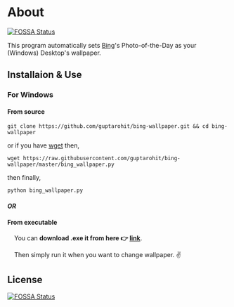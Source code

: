 # About
[![FOSSA Status](https://app.fossa.io/api/projects/git%2Bgithub.com%2Fguptarohit%2Fbing-wallpaper.svg?type=shield)](https://app.fossa.io/projects/git%2Bgithub.com%2Fguptarohit%2Fbing-wallpaper?ref=badge_shield)

This program automatically sets [Bing](http://www.bing.com/)'s Photo-of-the-Day as your (Windows) Desktop's wallpaper.


## Installaion & Use

### For Windows

#### From source

```
git clone https://github.com/guptarohit/bing-wallpaper.git && cd bing-wallpaper
```

or if you have [wget](http://gnuwin32.sourceforge.net/packages/wget.htm) then,
```
wget https://raw.githubusercontent.com/guptarohit/bing-wallpaper/master/bing_wallpaper.py
```
then finally,
```
python bing_wallpaper.py
```

#### _OR_

#### From executable

&nbsp;&nbsp;&nbsp;&nbsp;You can **download .exe it from here :point_right: [link](https://raw.githubusercontent.com/guptarohit/bing-wallpaper/master/bing_wallpaper.exe)**.

&nbsp;&nbsp;&nbsp;&nbsp;Then simply run it when you want to change wallpaper. :v:


## License
[![FOSSA Status](https://app.fossa.io/api/projects/git%2Bgithub.com%2Fguptarohit%2Fbing-wallpaper.svg?type=large)](https://app.fossa.io/projects/git%2Bgithub.com%2Fguptarohit%2Fbing-wallpaper?ref=badge_large)